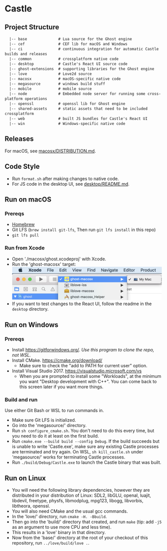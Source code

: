 # Castle

## Project Structure

```
  |-- base              # Lua source for the Ghost engine
  |-- cef               # CEF lib for macOS and Windows
  |-- ci                # continuous integration for automatic Castle builds and releases
  |-- common            # crossplatform native code
  |-- desktop           # Castle's React UI source code
  |-- ghost-extensions  # supporting libraries for the Ghost engine
  |-- love              # Love2d source
  |-- macosx            # macOS-specific native code
  |-- megasource        # windows build stuff
  |-- mobile            # mobile source
  |-- node              # Embedded node server for running some cross-platform operations
  |-- openssl           # openssl lib for Ghost engine
  |-- shared-assets     # static assets that need to be included crossplatform
  |-- web               # built JS bundles for Castle's React UI
  |-- win               # Windows-specific native code
```

## Releases

For macOS, see [macosx/DISTRIBUTION.md](macosx/DISTRIBUTION.md).

## Code Style

- Run `format.sh` after making changes to native code.
- For JS code in the desktop UI, see [desktop/README.md](desktop/README.md).

## Run on macOS

### Prereqs

- [Homebrew](https://brew.sh/)
- Git LFS (`brew install git-lfs`, Then run `git lfs install` in this repo)
- `git lfs pull`

### Run from Xcode

- Open './macosx/ghost.xcodeproj' with Xcode.
- Run the 'ghost-macosx' target:
  ![Run Castle on macOS](run-mac.png)
- If you want to test changes to the React UI, follow the readme in the `desktop` directory.

## Run on Windows

### Prereqs

- Install https://gitforwindows.org/. *Use this program to clone the repo, not WSL.*
- Install CMake. https://cmake.org/download/
  - Make sure to check the "add to PATH for current user" option.
- Install Visual Studio 2017. https://visualstudio.microsoft.com/vs
  - When you are prompted to install some "Workloads", at the minimum you want "Desktop development with C++". You can come back to this screen later if you want more things.

### Build and run

Use either Git Bash or WSL to run commands in.

- Make sure Git LFS is initialized.
- Go into the 'megasource/' directory.
- Run `sh configure_cmake.sh`. You don't need to do this every time, but you need to do it at least on the first build.
- Run `cmake.exe --build build --config Debug`. If the build succeeds but is unable to write 'Castle.exe', make sure any existing Castle processes are terminated and try again. On WSL, `sh kill_castle.sh` under 'megasource/' works for terminating Castle processes.
- Run `./build/Debug/Castle.exe` to launch the Castle binary that was built.

## Run on Linux

- You will need the following library dependencies, however they are distributed
  in your distribution of Linux: SDL2, libGLU, openal, luajit, libdevil,
  freetype, physfs, libmodplug, mpg123, libogg, libvorbis, libtheora, openssl.
- You will also need CMake and the usual gcc commands.
- In the 'love/' directory, run `cmake -H. -Bbuild`.
- Then go into the 'build/' directory that created, and run `make` (tip: add
  `-j5` as an argument to use more CPU and less time).
- This results in a 'love' binary in that directory.
- Now from the 'base/' directory at the root of your checkout of this
  repository, run `../love/build/love .`.

